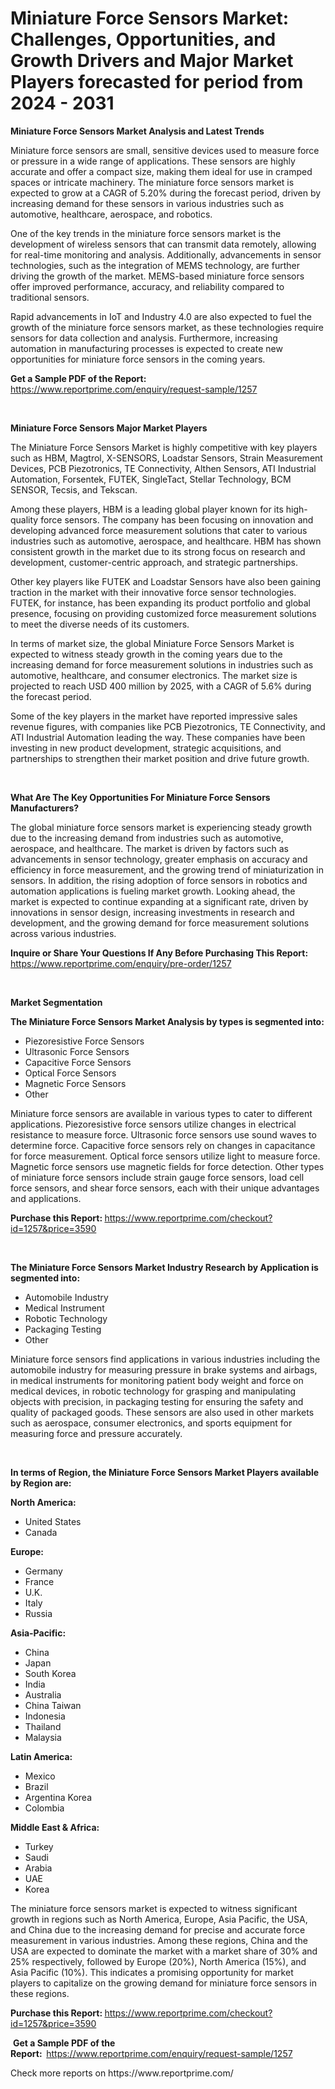 <p><h1>Miniature Force Sensors Market: Challenges, Opportunities, and Growth Drivers and Major Market Players forecasted for period from 2024 - 2031</h1></p><p><strong>Miniature Force Sensors Market Analysis and Latest Trends</strong></p>
<p><p>Miniature force sensors are small, sensitive devices used to measure force or pressure in a wide range of applications. These sensors are highly accurate and offer a compact size, making them ideal for use in cramped spaces or intricate machinery. The miniature force sensors market is expected to grow at a CAGR of 5.20% during the forecast period, driven by increasing demand for these sensors in various industries such as automotive, healthcare, aerospace, and robotics.</p><p>One of the key trends in the miniature force sensors market is the development of wireless sensors that can transmit data remotely, allowing for real-time monitoring and analysis. Additionally, advancements in sensor technologies, such as the integration of MEMS technology, are further driving the growth of the market. MEMS-based miniature force sensors offer improved performance, accuracy, and reliability compared to traditional sensors.</p><p>Rapid advancements in IoT and Industry 4.0 are also expected to fuel the growth of the miniature force sensors market, as these technologies require sensors for data collection and analysis. Furthermore, increasing automation in manufacturing processes is expected to create new opportunities for miniature force sensors in the coming years.</p></p>
<p><strong>Get a Sample PDF of the Report:&nbsp;</strong> <a href="https://www.reportprime.com/enquiry/request-sample/1257">https://www.reportprime.com/enquiry/request-sample/1257</a></p>
<p>&nbsp;</p>
<p><strong>Miniature Force Sensors Major Market Players</strong></p>
<p><p>The Miniature Force Sensors Market is highly competitive with key players such as HBM, Magtrol, X-SENSORS, Loadstar Sensors, Strain Measurement Devices, PCB Piezotronics, TE Connectivity, Althen Sensors, ATI Industrial Automation, Forsentek, FUTEK, SingleTact, Stellar Technology, BCM SENSOR, Tecsis, and Tekscan.</p><p>Among these players, HBM is a leading global player known for its high-quality force sensors. The company has been focusing on innovation and developing advanced force measurement solutions that cater to various industries such as automotive, aerospace, and healthcare. HBM has shown consistent growth in the market due to its strong focus on research and development, customer-centric approach, and strategic partnerships.</p><p>Other key players like FUTEK and Loadstar Sensors have also been gaining traction in the market with their innovative force sensor technologies. FUTEK, for instance, has been expanding its product portfolio and global presence, focusing on providing customized force measurement solutions to meet the diverse needs of its customers.</p><p>In terms of market size, the global Miniature Force Sensors Market is expected to witness steady growth in the coming years due to the increasing demand for force measurement solutions in industries such as automotive, healthcare, and consumer electronics. The market size is projected to reach USD 400 million by 2025, with a CAGR of 5.6% during the forecast period.</p><p>Some of the key players in the market have reported impressive sales revenue figures, with companies like PCB Piezotronics, TE Connectivity, and ATI Industrial Automation leading the way. These companies have been investing in new product development, strategic acquisitions, and partnerships to strengthen their market position and drive future growth.</p></p>
<p>&nbsp;</p>
<p><strong>What Are The Key Opportunities For Miniature Force Sensors Manufacturers?</strong></p>
<p><p>The global miniature force sensors market is experiencing steady growth due to the increasing demand from industries such as automotive, aerospace, and healthcare. The market is driven by factors such as advancements in sensor technology, greater emphasis on accuracy and efficiency in force measurement, and the growing trend of miniaturization in sensors. In addition, the rising adoption of force sensors in robotics and automation applications is fueling market growth. Looking ahead, the market is expected to continue expanding at a significant rate, driven by innovations in sensor design, increasing investments in research and development, and the growing demand for force measurement solutions across various industries.</p></p>
<p><strong>Inquire or Share Your Questions If Any Before Purchasing This Report:</strong> <a href="https://www.reportprime.com/enquiry/pre-order/1257">https://www.reportprime.com/enquiry/pre-order/1257</a></p>
<p>&nbsp;</p>
<p><strong>Market Segmentation</strong></p>
<p><strong>The Miniature Force Sensors Market Analysis by types is segmented into:</strong></p>
<p><ul><li>Piezoresistive Force Sensors</li><li>Ultrasonic Force Sensors</li><li>Capacitive Force Sensors</li><li>Optical Force Sensors</li><li>Magnetic Force Sensors</li><li>Other</li></ul></p>
<p><p>Miniature force sensors are available in various types to cater to different applications. Piezoresistive force sensors utilize changes in electrical resistance to measure force. Ultrasonic force sensors use sound waves to determine force. Capacitive force sensors rely on changes in capacitance for force measurement. Optical force sensors utilize light to measure force. Magnetic force sensors use magnetic fields for force detection. Other types of miniature force sensors include strain gauge force sensors, load cell force sensors, and shear force sensors, each with their unique advantages and applications.</p></p>
<p><strong>Purchase this Report:&nbsp;</strong><a href="https://www.reportprime.com/checkout?id=1257&price=3590">https://www.reportprime.com/checkout?id=1257&price=3590</a></p>
<p>&nbsp;</p>
<p><strong>The Miniature Force Sensors Market Industry Research by Application is segmented into:</strong></p>
<p><ul><li>Automobile Industry</li><li>Medical Instrument</li><li>Robotic Technology</li><li>Packaging Testing</li><li>Other</li></ul></p>
<p><p>Miniature force sensors find applications in various industries including the automobile industry for measuring pressure in brake systems and airbags, in medical instruments for monitoring patient body weight and force on medical devices, in robotic technology for grasping and manipulating objects with precision, in packaging testing for ensuring the safety and quality of packaged goods. These sensors are also used in other markets such as aerospace, consumer electronics, and sports equipment for measuring force and pressure accurately.</p></p>
<p>&nbsp;</p>
<p><strong>In terms of Region, the Miniature Force Sensors Market Players available by Region are:</strong></p>
<p>
    <p> <strong> North America: </strong>
        <ul>
            <li>United States</li>
            <li>Canada</li>
        </ul>
        </p> 
    <p> <strong> Europe: </strong>
        <ul>
            <li>Germany</li>
            <li>France</li>
            <li>U.K.</li>
            <li>Italy</li>
            <li>Russia</li>
        </ul>
        </p> 
    <p> <strong> Asia-Pacific: </strong>
        <ul>
            <li>China</li>
            <li>Japan</li>
            <li>South Korea</li>
            <li>India</li>
            <li>Australia</li>
            <li>China Taiwan</li>
            <li>Indonesia</li>
            <li>Thailand</li>
            <li>Malaysia</li>
        </ul>
        </p> 
    <p> <strong> Latin America: </strong>
        <ul>
            <li>Mexico</li>
            <li>Brazil</li>
            <li>Argentina Korea</li>
            <li>Colombia</li>
        </ul>
        </p> 
    <p> <strong> Middle East & Africa: </strong>
        <ul>
            <li>Turkey</li>
            <li>Saudi</li>
            <li>Arabia</li>
            <li>UAE</li>
            <li>Korea</li>
        </ul>
    </p>
    </p>
<p><p>The miniature force sensors market is expected to witness significant growth in regions such as North America, Europe, Asia Pacific, the USA, and China due to the increasing demand for precise and accurate force measurement in various industries. Among these regions, China and the USA are expected to dominate the market with a market share of 30% and 25% respectively, followed by Europe (20%), North America (15%), and Asia Pacific (10%). This indicates a promising opportunity for market players to capitalize on the growing demand for miniature force sensors in these regions.</p></p>
<p><strong>Purchase this Report: </strong><a href="https://www.reportprime.com/checkout?id=1257&price=3590">https://www.reportprime.com/checkout?id=1257&price=3590</a></p>
<p>&nbsp;<strong>Get a Sample PDF of the Report:&nbsp;&nbsp;</strong><a href="https://www.reportprime.com/enquiry/request-sample/1257">https://www.reportprime.com/enquiry/request-sample/1257</a></p>
<p><strong></strong></p>
<p>Check more reports on https://www.reportprime.com/</p>